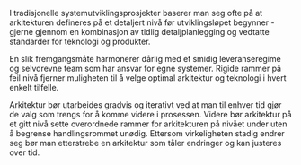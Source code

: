 I tradisjonelle systemutviklingsprosjekter baserer man seg ofte på at arkitekturen defineres på et detaljert nivå før utviklingsløpet begynner - gjerne gjennom en kombinasjon av tidlig detaljplanlegging og vedtatte standarder for teknologi og produkter.

En slik fremgangsmåte harmonerer dårlig med et smidig leveranseregime og selvdrevne team som har ansvar for egne systemer. Rigide rammer på feil nivå  fjerner muligheten til å velge optimal arkitektur og teknologi i hvert enkelt tilfelle.

Arkitektur bør utarbeides gradvis og iterativt ved at man til enhver tid gjør de valg som trengs for å komme videre i prosessen. Videre bør arkitektur på et gitt nivå sette overordnede rammer for arkitekturen på nivået under uten å begrense handlingsrommet unødig. Ettersom virkeligheten stadig endrer seg bør man etterstrebe en arkitektur som tåler endringer og kan justeres over tid.